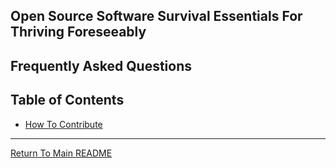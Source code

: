 ## Open Source Software Survival Essentials For Thriving Foreseeably

## Frequently Asked Questions

## Table of Contents

- [How To Contribute](#how-to-contribute)

---

[Return To Main README](../README.md)